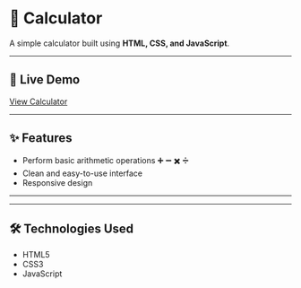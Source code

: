 # 🧮 Calculator

A simple calculator built using **HTML, CSS, and JavaScript**.

---

## 🚀 Live Demo
[View Calculator]([https://calculator.vercel.app](https://calculator-three-silk-37.vercel.app/))  


---

## ✨ Features
- Perform basic arithmetic operations ➕ ➖ ✖️ ➗
- Clean and easy-to-use interface
- Responsive design

---


---

## 🛠️ Technologies Used
- HTML5  
- CSS3  
- JavaScript

